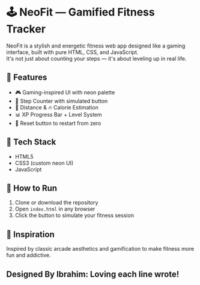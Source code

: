 # 🕹️ NeoFit — Gamified Fitness Tracker

NeoFit is a stylish and energetic fitness web app designed like a gaming interface, built with pure HTML, CSS, and JavaScript.  
It's not just about counting your steps — it's about leveling up in real life.

## 🚀 Features

- 🎮 Gaming-inspired UI with neon palette
- 👣 Step Counter with simulated button
- 📏 Distance & 🔥 Calorie Estimation
- 📊 XP Progress Bar + Level System
- 🔄 Reset button to restart from zero

## 🎨 Tech Stack

- HTML5
- CSS3 (custom neon UI)
- JavaScript 

## 📂 How to Run

1. Clone or download the repository  
2. Open `index.html` in any browser  
3. Click the button to simulate your fitness session


## 🧠 Inspiration

Inspired by classic arcade aesthetics and gamification to make fitness more fun and addictive.

## Designed By Ibrahim: Loving each line wrote!
